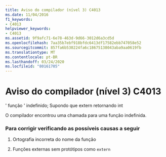 ```yaml
---
title: Aviso do compilador (nível 3) C4013
ms.date: 11/04/2016
f1_keywords:
- C4013
helpviewer_keywords:
- C4013
ms.assetid: 9f9afc71-6e78-463d-9d66-3012d6a3cd5d
ms.openlocfilehash: 7aa35b7ebf918bfdc6413df17582ebb747058e52
ms.sourcegitcommit: 857fa6b530224fa6c18675138043aba9aa0619fb
ms.translationtype: MT
ms.contentlocale: pt-BR
ms.lasthandoff: 03/24/2020
ms.locfileid: "80161705"
---
```

# <a name="compiler-warning-level-3-c4013"></a>Aviso do compilador (nível 3) C4013

' função ' indefinido; Supondo que extern retornando int

O compilador encontrou uma chamada para uma função indefinida.

### <a name="to-fix-by-checking-the-following-possible-causes"></a>Para corrigir verificando as possíveis causas a seguir

1. Ortografia incorreta do nome da função

1. Funções externas sem protótipos como `extern`
